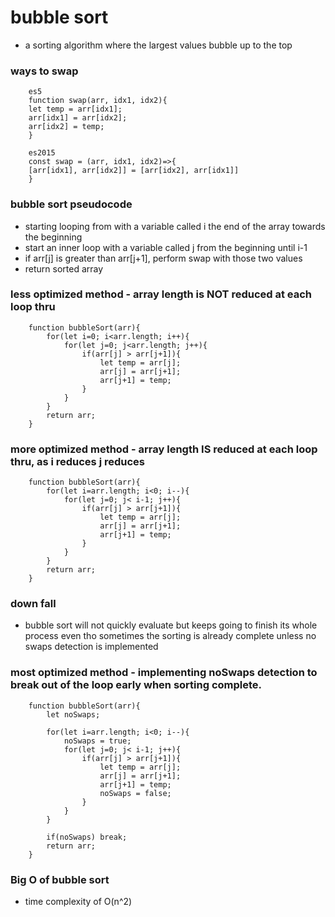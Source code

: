 # bubble sort

- a sorting algorithm where the largest values bubble up to the top

### ways to swap

        es5
        function swap(arr, idx1, idx2){
        let temp = arr[idx1];
        arr[idx1] = arr[idx2];
        arr[idx2] = temp;
        }

        es2015
        const swap = (arr, idx1, idx2)=>{
        [arr[idx1], arr[idx2]] = [arr[idx2], arr[idx1]]
        }

### bubble sort pseudocode

- starting looping from with a variable called i the end of the array towards the beginning
- start an inner loop with a variable called j from the beginning until i-1
- if arr[j] is greater than arr[j+1], perform swap with those two values
- return sorted array

### less optimized method - array length is NOT reduced at each loop thru

        function bubbleSort(arr){
            for(let i=0; i<arr.length; i++){
                for(let j=0; j<arr.length; j++){
                    if(arr[j] > arr[j+1]){
                        let temp = arr[j];
                        arr[j] = arr[j+1];
                        arr[j+1] = temp;
                    }
                }
            }
            return arr;
        }

### more optimized method - array length IS reduced at each loop thru, as i reduces j reduces

        function bubbleSort(arr){
            for(let i=arr.length; i<0; i--){
                for(let j=0; j< i-1; j++){
                    if(arr[j] > arr[j+1]){
                        let temp = arr[j];
                        arr[j] = arr[j+1];
                        arr[j+1] = temp;
                    }
                }
            }
            return arr;
        }

### down fall

- bubble sort will not quickly evaluate but keeps going to finish its whole process even tho sometimes the sorting is already complete unless no swaps detection is implemented

### most optimized method - implementing noSwaps detection to break out of the loop early when sorting complete.

        function bubbleSort(arr){
            let noSwaps;

            for(let i=arr.length; i<0; i--){
                noSwaps = true;
                for(let j=0; j< i-1; j++){
                    if(arr[j] > arr[j+1]){
                        let temp = arr[j];
                        arr[j] = arr[j+1];
                        arr[j+1] = temp;
                        noSwaps = false;
                    }
                }
            }

            if(noSwaps) break;
            return arr;
        }

### Big O of bubble sort

- time complexity of O(n^2)
